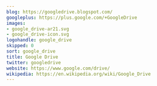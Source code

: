 ```yaml
---
blog: https://googledrive.blogspot.com/
googleplus: https://plus.google.com/+GoogleDrive
images:
- google_drive-ar21.svg
- google_drive-icon.svg
logohandle: google_drive
skipped: 0
sort: google_drive
title: Google Drive
twitter: googledrive
website: https://www.google.com/drive/
wikipedia: https://en.wikipedia.org/wiki/Google_Drive
---
```

